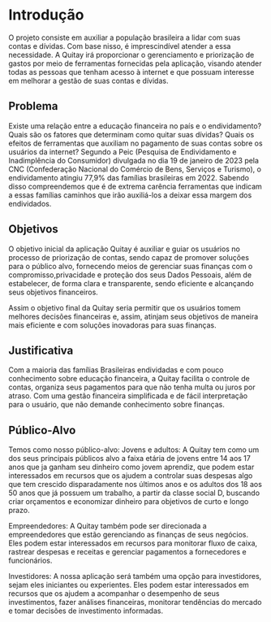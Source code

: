 # Introdução

O projeto consiste em auxiliar a população brasileira a lidar com suas contas e dívidas. Com base nisso, é imprescindível atender a essa necessidade. A Quitay irá proporcionar o gerenciamento e priorização de gastos por meio de ferramentas fornecidas pela aplicação, visando atender todas as pessoas que tenham acesso à internet e que possuam interesse em melhorar a gestão de suas contas e dívidas.

## Problema

Existe uma relação entre a educação financeira no país e o endividamento? Quais são os fatores que determinam como quitar suas dívidas? Quais os efeitos de ferramentas que auxiliam no pagamento de suas contas sobre os usuários da internet?
Segundo a Peic (Pesquisa de Endividamento e Inadimplência do Consumidor) divulgada no dia 19 de janeiro de 2023 pela CNC (Confederação Nacional do Comércio de Bens, Serviços e Turismo), o endividamento atingiu 77,9% das famílias brasileiras em 2022. Sabendo disso compreendemos que é de extrema carência ferramentas que indicam a essas famílias caminhos que irão auxiliá-los a deixar essa margem dos endividados.


## Objetivos

O objetivo inicial da aplicação Quitay é auxiliar e guiar os usuários no processo de priorização de contas, sendo capaz de promover soluções para o público alvo, fornecendo meios de gerenciar suas finanças com o compromisso,privacidade e proteção dos seus Dados Pessoais, além de estabelecer, de forma clara e transparente, sendo eficiente e alcançando seus objetivos financeiros.

Assim o objetivo final da Quitay seria permitir que os usuários tomem melhores decisões financeiras e, assim, atinjam seus objetivos de maneira mais eficiente e com soluções inovadoras para suas finanças.  


## Justificativa

Com a maioria das famílias Brasileiras endividadas e com pouco conhecimento sobre educação financeira, a Quitay facilita o controle de contas, organiza seus pagamentos para que não tenha multa ou juros por atraso. Com uma gestão financeira simplificada e de fácil interpretação para o usuário, que não demande conhecimento sobre finanças.


## Público-Alvo

Temos como nosso público-alvo:
 Jovens e adultos: A Quitay tem como um dos seus principais públicos alvo a faixa etária de jovens entre 14 aos 17 anos que ja ganham seu dinheiro como jovem aprendiz, que podem estar interessados em recursos que os ajudem a controlar suas despesas algo que tem crescido disparadamente nos últimos anos e os adultos dos 18 aos 50 anos que já possuem um trabalho, a partir da classe social D, buscando criar orçamentos e economizar dinheiro para objetivos de curto e longo prazo. 

Empreendedores: A Quitay também pode ser direcionada a empreendedores que estão gerenciando as finanças de seus negócios. Eles podem estar interessados em recursos para monitorar fluxo de caixa, rastrear despesas e receitas e gerenciar pagamentos a fornecedores e funcionários.

Investidores: A nossa aplicação será também uma opção para investidores, sejam eles iniciantes ou experientes. Eles podem estar interessados em recursos que os ajudem a acompanhar o desempenho de seus investimentos, fazer análises financeiras, monitorar tendências do mercado e tomar decisões de investimento informadas.
